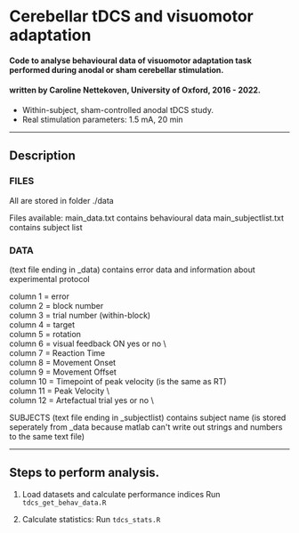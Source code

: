 # Cerebellar tDCS and visuomotor adaptation
#### Code to analyse behavioural data of visuomotor adaptation task performed during anodal or sham cerebellar stimulation.
#### written by Caroline Nettekoven, University of Oxford, 2016 - 2022.
- Within-subject, sham-controlled anodal tDCS study.
- Real stimulation parameters: 1.5 mA, 20 min

____________________________________________________________________

## Description
### FILES
All are stored in folder
./data

Files available:
main_data.txt             contains behavioural data
main_subjectlist.txt      contains subject list

### DATA
(text file ending in _data)
contains error data and information about experimental protocol

column 1    =     error \
column 2    =     block number \
column 3    =     trial number (within-block) \
column 4    =     target \
column 5    =     rotation \
column 6    =     visual feedback ON yes or no \        
column 7    =     Reaction Time \
column 8    =     Movement Onset \
column 9    =     Movement Offset \
column 10   =     Timepoint of peak velocity (is the same as RT) \
column 11   =     Peak Velocity \            
column 12   =     Artefactual trial yes or no \

SUBJECTS
(text file ending in _subjectlist)
contains subject name (is stored seperately from _data because matlab can't write out strings and numbers to the same text file)

____________________________________________________________________


## Steps to perform analysis.
1. Load datasets and calculate performance indices
   Run `tdcs_get_behav_data.R`
     
2. Calculate statistics:
   Run `tdcs_stats.R`

